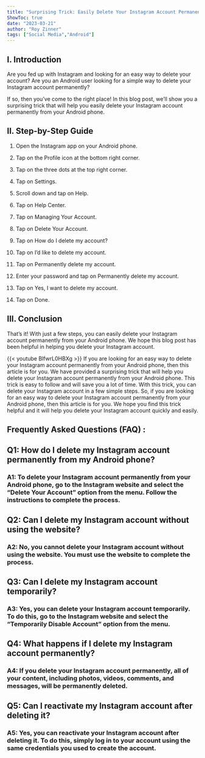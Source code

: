 ```yaml
---
title: "Surprising Trick: Easily Delete Your Instagram Account Permanently From Your Android Phone!"
ShowToc: true 
date: "2023-03-21"
author: "Roy Zinner" 
tags: ["Social Media","Android"]
---
```

## I. Introduction

Are you fed up with Instagram and looking for an easy way to delete your account? Are you an Android user looking for a simple way to delete your Instagram account permanently?

If so, then you’ve come to the right place! In this blog post, we’ll show you a surprising trick that will help you easily delete your Instagram account permanently from your Android phone. 

## II. Step-by-Step Guide

1. Open the Instagram app on your Android phone.

2. Tap on the Profile icon at the bottom right corner.

3. Tap on the three dots at the top right corner.

4. Tap on Settings.

5. Scroll down and tap on Help.

6. Tap on Help Center.

7. Tap on Managing Your Account.

8. Tap on Delete Your Account.

9. Tap on How do I delete my account?

10. Tap on I’d like to delete my account.

11. Tap on Permanently delete my account.

12. Enter your password and tap on Permanently delete my account.

13. Tap on Yes, I want to delete my account.

14. Tap on Done.

## III. Conclusion

That’s it! With just a few steps, you can easily delete your Instagram account permanently from your Android phone. We hope this blog post has been helpful in helping you delete your Instagram account.

{{< youtube BlfwrL0HBXg >}} 
If you are looking for an easy way to delete your Instagram account permanently from your Android phone, then this article is for you. We have provided a surprising trick that will help you delete your Instagram account permanently from your Android phone. This trick is easy to follow and will save you a lot of time. With this trick, you can delete your Instagram account in a few simple steps. So, if you are looking for an easy way to delete your Instagram account permanently from your Android phone, then this article is for you. We hope you find this trick helpful and it will help you delete your Instagram account quickly and easily.

## Frequently Asked Questions (FAQ) :
<h2>Q1: How do I delete my Instagram account permanently from my Android phone?</h2>

<h3>A1: To delete your Instagram account permanently from your Android phone, go to the Instagram website and select the “Delete Your Account” option from the menu. Follow the instructions to complete the process.</h3>

<h2>Q2: Can I delete my Instagram account without using the website?</h2>

<h3>A2: No, you cannot delete your Instagram account without using the website. You must use the website to complete the process.</h3>

<h2>Q3: Can I delete my Instagram account temporarily?</h2>

<h3>A3: Yes, you can delete your Instagram account temporarily. To do this, go to the Instagram website and select the “Temporarily Disable Account” option from the menu.</h3>

<h2>Q4: What happens if I delete my Instagram account permanently?</h2>

<h3>A4: If you delete your Instagram account permanently, all of your content, including photos, videos, comments, and messages, will be permanently deleted.</h3>

<h2>Q5: Can I reactivate my Instagram account after deleting it?</h2>

<h3>A5: Yes, you can reactivate your Instagram account after deleting it. To do this, simply log in to your account using the same credentials you used to create the account.</h3>


